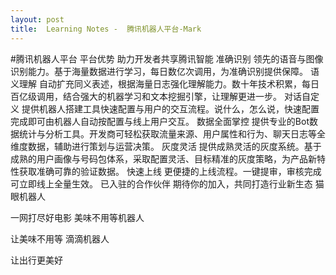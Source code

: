 ```yaml
---
layout: post
title:  Learning Notes -  腾讯机器人平台-Mark
---
```

#腾讯机器人平台
平台优势
助力开发者共享腾讯智能
准确识别
领先的语音与图像识别能力。基于海量数据进行学习，每日数亿次调用，为准确识别提供保障。
语义理解
自动扩充同义表述，根据海量日志强化理解能力。数十年技术积累，每日百亿级调用，结合强大的机器学习和文本挖掘引擎，让理解更进一步。
对话自定义
提供机器人搭建工具快速配置与用户的交互流程。说什么，怎么说，快速配置完成即可由机器人自动按配置与线上用户交互。
数据全面掌控
提供专业的Bot数据统计与分析工具。开发商可轻松获取流量来源、用户属性和行为、聊天日志等全维度数据，辅助进行策划与运营决策。
灰度灵活
提供成熟灵活的灰度系统。基于成熟的用户画像与号码包体系，采取配置灵活、目标精准的灰度策略，为产品新特性获取准确可靠的验证数据。
快速上线
更便捷的上线流程。一键提审，审核完成可立即线上全量生效。
已入驻的合作伙伴
期待你的加入，共同打造行业新生态
猫眼机器人

一网打尽好电影
美味不用等机器人

让美味不用等
滴滴机器人

让出行更美好

